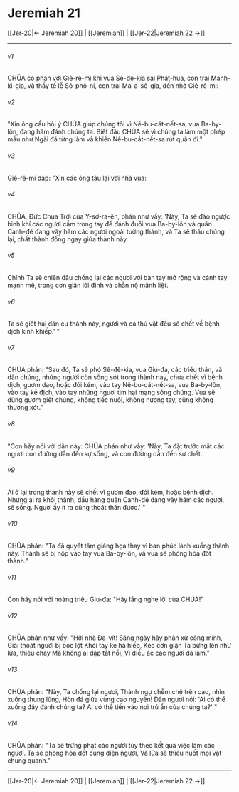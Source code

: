 # Jeremiah 21

[[Jer-20|← Jeremiah 20]] | [[Jeremiah]] | [[Jer-22|Jeremiah 22 →]]
***



###### v1 
CHÚA có phán với Giê-rê-mi khi vua Sê-đê-kia sai Phát-hua, con trai Manh-ki-gia, và thầy tế lễ Sô-phô-ni, con trai Ma-a-sê-gia, đến nhờ Giê-rê-mi: 

###### v2 
"Xin ông cầu hỏi ý CHÚA giúp chúng tôi vì Nê-bu-cát-nết-sa, vua Ba-by-lôn, đang hãm đánh chúng ta. Biết đâu CHÚA sẽ vì chúng ta làm một phép mầu như Ngài đã từng làm và khiến Nê-bu-cát-nết-sa rút quân đi." 

###### v3 
Giê-rê-mi đáp: "Xin các ông tâu lại với nhà vua: 

###### v4 
CHÚA, Đức Chúa Trời của Y-sơ-ra-ên, phán như vầy: 'Này, Ta sẽ đảo ngược binh khí các ngươi cầm trong tay để đánh đuổi vua Ba-by-lôn và quân Canh-đê đang vây hãm các ngươi ngoài tường thành, và Ta sẽ thâu chúng lại, chất thành đống ngay giữa thành này. 

###### v5 
Chính Ta sẽ chiến đấu chống lại các ngươi với bàn tay mở rộng và cánh tay mạnh mẽ, trong cơn giận lôi đình và phẫn nộ mãnh liệt. 

###### v6 
Ta sẽ giết hại dân cư thành này, người và cả thú vật đều sẽ chết về bệnh dịch kinh khiếp.' " 

###### v7 
CHÚA phán: "Sau đó, Ta sẽ phó Sê-đê-kia, vua Giu-đa, các triều thần, và dân chúng, những người còn sống sót trong thành này, chưa chết vì bệnh dịch, gươm dao, hoặc đói kém, vào tay Nê-bu-cát-nết-sa, vua Ba-by-lôn, vào tay kẻ địch, vào tay những người tìm hại mạng sống chúng. Vua sẽ dùng gươm giết chúng, không tiếc nuối, không nương tay, cũng không thương xót." 

###### v8 
"Con hãy nói với dân này: CHÚA phán như vầy: 'Này, Ta đặt trước mặt các ngươi con đường dẫn đến sự sống, và con đường dẫn đến sự chết. 

###### v9 
Ai ở lại trong thành này sẽ chết vì gươm đao, đói kém, hoặc bệnh dịch. Nhưng ai ra khỏi thành, đầu hàng quân Canh-đê đang vây hãm các ngươi, sẽ sống. Người ấy ít ra cũng thoát thân được.' " 

###### v10 
CHÚA phán: "Ta đã quyết tâm giáng họa thay vì ban phúc lành xuống thành này. Thành sẽ bị nộp vào tay vua Ba-by-lôn, và vua sẽ phóng hỏa đốt thành." 

###### v11 
Con hãy nói với hoàng triều Giu-đa: "Hãy lắng nghe lời của CHÚA!" 

###### v12 
CHÚA phán như vầy: "Hỡi nhà Đa-vít! Sáng ngày hãy phân xử công minh, Giải thoát người bị bóc lột Khỏi tay kẻ hà hiếp, Kẻo cơn giận Ta bừng lên như lửa, thiêu cháy Mà không ai dập tắt nổi, Vì điều ác các ngươi đã làm." 

###### v13 
CHÚA phán: "Này, Ta chống lại ngươi, Thành ngự chễm chệ trên cao, nhìn xuống thung lũng, Hòn đá giữa vùng cao nguyên! Dân ngươi nói: 'Ai có thể xuống đây đánh chúng ta? Ai có thể tiến vào nơi trú ẩn của chúng ta?' " 

###### v14 
CHÚA phán: "Ta sẽ trừng phạt các ngươi tùy theo kết quả việc làm các ngươi. Ta sẽ phóng hỏa đốt cung điện ngươi, Và lửa sẽ thiêu nuốt mọi vật chung quanh."

***
[[Jer-20|← Jeremiah 20]] | [[Jeremiah]] | [[Jer-22|Jeremiah 22 →]]
